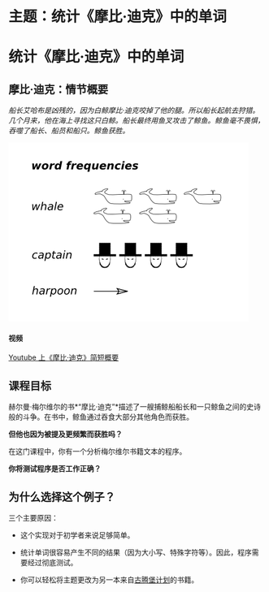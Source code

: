 # 主题：统计《摩比·迪克》中的单词

# 统计《摩比·迪克》中的单词

## 摩比·迪克：情节概要

*船长艾哈布是凶残的，因为白鲸摩比·迪克咬掉了他的腿。所以船长起航去狩猎。几个月来，他在海上寻找这只白鲸。船长最终用鱼叉攻击了鲸鱼。鲸鱼毫不畏惧，吞噬了船长、船员和船只。鲸鱼获胜。*

![统计单词时的刻度标记](img/counting470.png "统计单词")

#### 视频

[Youtube 上《摩比·迪克》简短概要](https://www.youtube.com/watch?v=EFPhnR5CZtc)

## 课程目标

赫尔曼·梅尔维尔的书*“摩比·迪克”*描述了一艘捕鲸船船长和一只鲸鱼之间的史诗般的斗争。在书中，鲸鱼通过吞食大部分其他角色而获胜。

**但他也因为被提及更频繁而获胜吗？**

在这门课程中，你有一个分析梅尔维尔书籍文本的程序。

**你将测试程序是否工作正确？**

## 为什么选择这个例子？

三个主要原因：

+   这个实现对于初学者来说足够简单。

+   统计单词很容易产生不同的结果（因为大小写、特殊字符等）。因此，程序需要经过彻底测试。

+   你可以轻松将主题更改为另一本来自[古腾堡计划](http://www.gutenberg.org/)的书籍。
